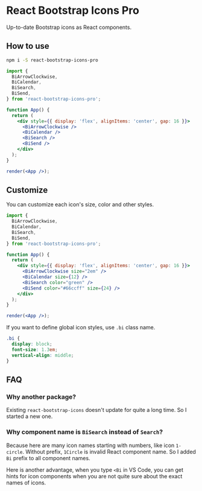 # React Bootstrap Icons Pro

Up-to-date Bootstrap icons as React components.

## How to use

```bash
npm i -S react-bootstrap-icons-pro
```

```jsx
import {
  BiArrowClockwise,
  BiCalendar,
  BiSearch,
  BiSend,
} from 'react-bootstrap-icons-pro';

function App() {
  return (
    <div style={{ display: 'flex', alignItems: 'center', gap: 16 }}>
      <BiArrowClockwise />
      <BiCalendar />
      <BiSearch />
      <BiSend />
    </div>
  );
}

render(<App />);
```

## Customize

You can customize each icon's size, color and other styles.

```jsx
import {
  BiArrowClockwise,
  BiCalendar,
  BiSearch,
  BiSend,
} from 'react-bootstrap-icons-pro';

function App() {
  return (
    <div style={{ display: 'flex', alignItems: 'center', gap: 16 }}>
      <BiArrowClockwise size="2em" />
      <BiCalendar size={12} />
      <BiSearch color="green" />
      <BiSend color="#66ccff" size={24} />
    </div>
  );
}

render(<App />);
```

If you want to define global icon styles, use `.bi` class name.

```css
.bi {
  display: block;
  font-size: 1.3em;
  vertical-align: middle;
}
```

## FAQ

### Why another package?

Existing `react-bootstrap-icons` doesn't update for quite a long time. So I started a new one.

### Why component name is `BiSearch` instead of `Search`?

Because here are many icon names starting with numbers, like icon `1-circle`. Without prefix, `1Circle` is invalid React component name. So I added `Bi` prefix to all component names.

Here is another advantage, when you type `<Bi` in VS Code, you can get hints for icon components when you are not quite sure about the exact names of icons.
